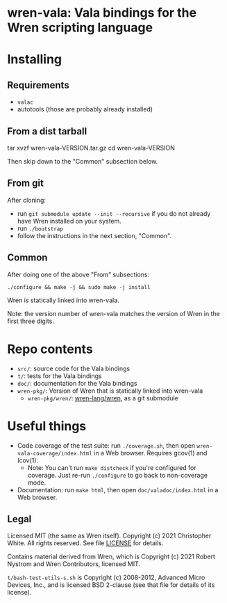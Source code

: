 # wren-vala: Vala bindings for the Wren scripting language

# Installing

## Requirements

- `valac`
- autotools (those are probably already installed)

## From a dist tarball

  tar xvzf wren-vala-VERSION.tar.gz
  cd wren-vala-VERSION

Then skip down to the "Common" subsection below.

## From git

After cloning:
- run `git submodule update --init --recursive` if you do not
  already have Wren installed on your system.
- run `./bootstrap`
- follow the instructions in the next section, "Common".

## Common

After doing one of the above "From" subsections:

```
./configure && make -j && sudo make -j install
```

Wren is statically linked into wren-vala.

Note: the version number of wren-vala matches the version of Wren in
the first three digits.

# Repo contents

- `src/`: source code for the Vala bindings
- `t/`: tests for the Vala bindings
- `doc/`: documentation for the Vala bindings
- `wren-pkg/`: Version of Wren that is statically linked into wren-vala
  - `wren-pkg/wren/`: [wren-lang/wren](https://github.com/wren-lang/wren),
    as a git submodule

# Useful things

- Code coverage of the test suite: run `./coverage.sh`, then open
  `wren-vala-coverage/index.html` in a Web browser.  Requires gcov(1) and
  lcov(1).
  - Note: You can't run `make distcheck` if you're configured for
    coverage.  Just re-run `./configure` to go back to non-coverage mode.
- Documentation: run `make html`, then open `doc/valadoc/index.html` in a
  Web browser.

## Legal

Licensed MIT (the same as Wren itself).
Copyright (c) 2021 Christopher White.  All rights reserved.  See file
[LICENSE](LICENSE) for details.

Contains material derived from Wren, which is
Copyright (c) 2021 Robert Nystrom and Wren Contributors, licensed MIT.

`t/bash-test-utils-s.sh` is Copyright (c) 2008-2012, Advanced Micro Devices,
Inc., and is licensed BSD 2-clause (see that file for details of its license).
